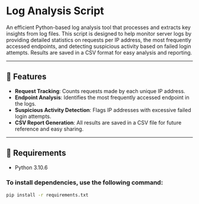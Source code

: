 # Log Analysis Script

An efficient Python-based log analysis tool that processes and extracts key insights from log files. This script is designed to help monitor server logs by providing detailed statistics on requests per IP address, the most frequently accessed endpoints, and detecting suspicious activity based on failed login attempts. Results are saved in a CSV format for easy analysis and reporting.

---

## 🚀 Features

- **Request Tracking**: Counts requests made by each unique IP address.
- **Endpoint Analysis**: Identifies the most frequently accessed endpoint in the logs.
- **Suspicious Activity Detection**: Flags IP addresses with excessive failed login attempts.
- **CSV Report Generation**: All results are saved in a CSV file for future reference and easy sharing.

---

## 🔧 Requirements

- Python 3.10.6

### To install dependencies, use the following command:

```bash
pip install -r requirements.txt
